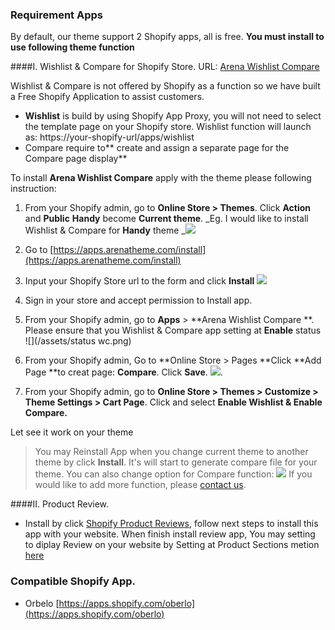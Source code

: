 ### Requirement Apps

By default, our theme support 2 Shopify apps, all is free. **You must install to use following theme function**

####I. Wishlist & Compare for Shopify Store. 
URL: [ Arena Wishlist Compare 
](https://apps.arenatheme.com/install)

Wishlist & Compare is not offered by Shopify as a function so we have built a Free Shopify Application to assist customers.
- **Wishlist** is build by using Shopify App Proxy, you will not need to select the template page on your Shopify store. Wishlist function will launch as: https://your-shopify-url/apps/wishlist
- Compare require to** create and assign a separate page for the Compare page display**

To install **Arena Wishlist Compare**  apply with the theme please following instruction: 

1. From your Shopify admin, go to **Online Store &gt; Themes**. Click **Action** and **Public** **Handy** become **Current theme**.
_Eg. I would like to install Wishlist & Compare for **Handy** theme
_![](/assets/currenttheme.png)

2. Go to [https://apps.arenatheme.com/install](https://apps.arenatheme.com/install)
3. Input your Shopify Store url to the form and click **Install** 
![](/assets/wishlist-install.png)
4. Sign in your store and accept permission to Install app.
5. From your Shopify admin, go to **Apps** > **Arena Wishlist Compare **. Please ensure that you Wishlist & Compare app setting at **Enable** status
![](/assets/status wc.png)

6. From your Shopify admin, Go to **Online Store &gt; Pages **Click **Add Page **to creat page:  **Compare**. Click **Save**.
![](/assets/compare.png).
7. From your Shopify admin, go to **Online Store &gt; Themes > Customize > Theme Settings > Cart Page**. Click and select **Enable Wishlist & Enable Compare.** 

Let see it work on your theme

> You may Reinstall App when you change current theme to another theme by click **Install**. It's will start to generate compare file for your theme.
> You can also change option for Compare function:
![](/assets/compareoption.png)
> If you would like to add more function, please [contact us](https://arenathemes.freshdesk.com/support/tickets/new).

####II. Product Review. 

* Install by click [Shopify Product Reviews](https://apps.shopify.com/product-reviews), follow next steps to install this app with your website. 
When finish install review app, You may setting to diplay Review on your website by Setting at Product Sections metion [here](/products.md)

### Compatible Shopify App.

* Orbelo [https://apps.shopify.com/oberlo](https://apps.shopify.com/oberlo)



